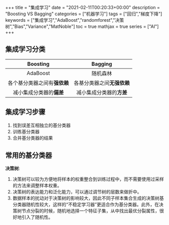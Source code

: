 +++
title = "集成学习"
date = "2021-02-11T00:20:33+00:00"
description = "Boosting VS Bagging"
categories = ["机器学习"]
tags = ["回归","梯度下降"]
keywords = ["集成学习","AdaBoost","randomforest","决策树","Bias","Variance","MatNoble"]
toc = true
mathjax = true
series = ["AI"]
+++

## 集成学习分类

|Boosting|Bagging|
| :--: | :--: |
| AdaBoost | 随机森林 |
| 各个基分类器之间有**强依赖** | 各基分类器之间**无强依赖** |
| 减小集成分类器的**偏差** | 减小集成分类器的**方差** |

## 集成学习步骤

1. 找到误差互相独立的基分类器
2. 训练基分类器
3. 合并基分类器的结果

## 常用的基分类器

**决策树**:
1. 决策树可以较为方便地将样本的权重整合到训练过程中，而不需要使用过采样的方法来调整样本权重。
2. 决策树的表达能力和泛化能力，可以通过调节树的层数来做折中。
3. 数据样本的扰动对于决策树的影响较大，因此不同子样本集合生成的决策树基分类器随机性较大，这样的“不稳定学习器”更适合作为基分类器。此外，在决策树节点分裂的时候，随机地选择一个特征子集，从中找出最优分裂属性，很好地引入了随机性。